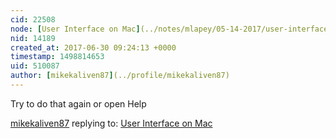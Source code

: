 ```yaml
---
cid: 22508
node: [User Interface on Mac](../notes/mlapey/05-14-2017/user-interface-on-mac)
nid: 14189
created_at: 2017-06-30 09:24:13 +0000
timestamp: 1498814653
uid: 510087
author: [mikekaliven87](../profile/mikekaliven87)
---
```


Try to do that again or open Help

[mikekaliven87](../profile/mikekaliven87) replying to: [User Interface on Mac](../notes/mlapey/05-14-2017/user-interface-on-mac)

